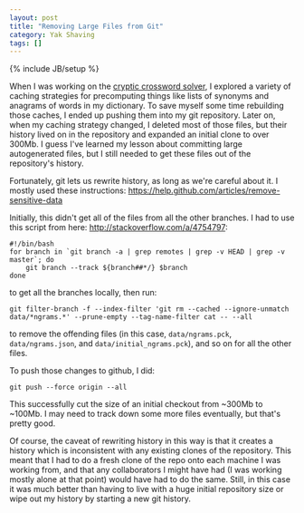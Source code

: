 ```yaml
---
layout: post
title: "Removing Large Files from Git"
category: Yak Shaving
tags: []
---
```

{% include JB/setup %}

When I was working on the [cryptic crossword solver](/2013/02/11/a-cryptic-crossword-clue-solver/), I explored a variety of caching strategies for precomputing things like lists of synonyms and anagrams of words in my dictionary. To save myself some time rebuilding those caches, I ended up pushing them into my git repository. Later on, when my caching strategy changed, I deleted most of those files, but their history lived on in the repository and expanded an initial clone to over 300Mb. I guess I've learned my lesson about committing large autogenerated files, but I still needed to get these files out of the repository's history. 

Fortunately, git lets us rewrite history, as long as we're careful about it. I mostly used these instructions: <https://help.github.com/articles/remove-sensitive-data>

Initially, this didn't get all of the files from all the other branches. I had to use this script from here: <http://stackoverflow.com/a/4754797>:

	#!/bin/bash
	for branch in `git branch -a | grep remotes | grep -v HEAD | grep -v master`; do
	    git branch --track ${branch##*/} $branch
	done

to get all the branches locally, then run: 

	git filter-branch -f --index-filter 'git rm --cached --ignore-unmatch data/*ngrams.*' --prune-empty --tag-name-filter cat -- --all

to remove the offending files (in this case, `data/ngrams.pck`, `data/ngrams.json`, and `data/initial_ngrams.pck`), and so on for all the other files. 

To push those changes to github, I did:

	git push --force origin --all

This successfully cut the size of an initial checkout from ~300Mb to ~100Mb. I may need to track down some more files eventually, but that's pretty good. 

Of course, the caveat of rewriting history in this way is that it creates a history which is inconsistent with any existing clones of the repository. This meant that I had to do a fresh clone of the repo onto each machine I was working from, and that any collaborators I might have had (I was working mostly alone at that point) would have had to do the same. Still, in this case it was much better than having to live with a huge initial repository size or wipe out my history by starting a new git history. 
